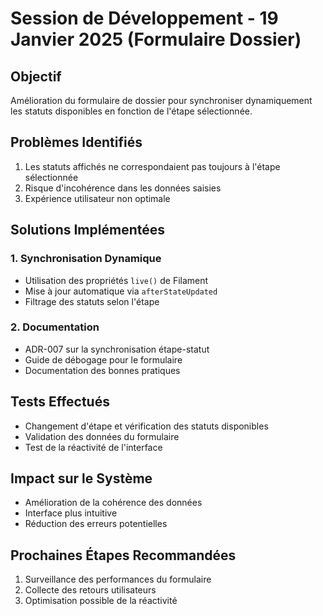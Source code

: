 # Session de Développement - 19 Janvier 2025 (Formulaire Dossier)

## Objectif
Amélioration du formulaire de dossier pour synchroniser dynamiquement les statuts disponibles en fonction de l'étape sélectionnée.

## Problèmes Identifiés
1. Les statuts affichés ne correspondaient pas toujours à l'étape sélectionnée
2. Risque d'incohérence dans les données saisies
3. Expérience utilisateur non optimale

## Solutions Implémentées

### 1. Synchronisation Dynamique
- Utilisation des propriétés `live()` de Filament
- Mise à jour automatique via `afterStateUpdated`
- Filtrage des statuts selon l'étape

### 2. Documentation
- ADR-007 sur la synchronisation étape-statut
- Guide de débogage pour le formulaire
- Documentation des bonnes pratiques

## Tests Effectués
- Changement d'étape et vérification des statuts disponibles
- Validation des données du formulaire
- Test de la réactivité de l'interface

## Impact sur le Système
- Amélioration de la cohérence des données
- Interface plus intuitive
- Réduction des erreurs potentielles

## Prochaines Étapes Recommandées
1. Surveillance des performances du formulaire
2. Collecte des retours utilisateurs
3. Optimisation possible de la réactivité
